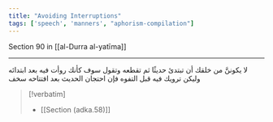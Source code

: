```yaml
---
title: "Avoiding Interruptions"
tags: ['speech', 'manners', "aphorism-compilation"]
---
```


 Section 90 in [[al-Durra al-yatīma]]

---
لا يكوننَّ من خلقك أن تبتدئ حديثًا ثم تقطعه وتقول سوف كأنك روأت فيه بعد ابتدائه وليكن ترويك فيه قبل التفوه فإن احتجان الحديث بعد افتتاحه سخف

> [!verbatim]
> - [[Section (adka.58)]]
